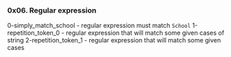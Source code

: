 ### 0x06. Regular expression

0-simply_match_school - regular expression must match `School`
1-repetition_token_0 - regular expression that will match some given cases of string
2-repetition_token_1 - regular expression that will match some given cases

